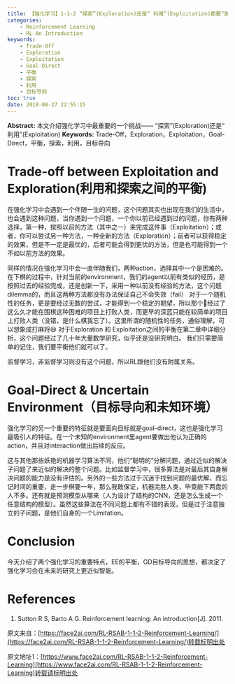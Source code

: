 ```yaml
---
title: 【强化学习】1-1-2 “探索”(Exploration)还是“ 利用”(Exploitation)都要“面向目标”(Goal-Direct)
categories:
    - Reinforcement Learning
    - RL-An Introduction
keywords:
    - Trade-Off
    - Exploration
    - Exploitation
    - Goal-Direct
    - 平衡
    - 探索
    - 利用
    - 目标导向
toc: true
date: 2018-08-27 22:55:15
---
```


**Abstract:** 本文介绍强化学习中最重要的一个挑战—— “探索”(Exploration)还是“ 利用”(Exploitation)
**Keywords:** Trade-Off，Exploration，Exploitation，Goal-Direct，平衡，探索，利用，目标导向

<!--more-->
# Trade-off between Exploitation and Exploration(利用和探索之间的平衡)
在强化学习中会遇到一个伴随一生的问题，这个问题其实也出现在我们的生活中，也会遇到这种问题，当你遇到一个问题，一个你以前已经遇到过的问题，你有两种选择，第一种，按照以前的方法（其中之一）来完成这件事（Exploitation）；或者，你可以尝试另一种方法，一种全新的方法（Exploration）；前者可以获得稳定的效果，但是不一定是最优的，后者可能会得到更优的方法，但是也可能得到一个不如以前方法的效果。

同样的情况在强化学习中会一直伴随我们，两种action，选择其中一个是困难的。在下棋的过程中，针对当前的environment，我们的agent以前有类似的经历，是按照过去的经验完成，还是创新一下，采用一种以前没有经验的方法，这个问题dilemma的，而且这两种方法都没有办法保证自己不会失效（fail）
对于一个随机性的任务，更是要经过无数的尝试，才能得到一个稳定的期望，所以那个🐶经过了这么久才能在围棋这种困难的项目上打败人类，而更早的深蓝只能在较简单的项目上打败人类（没错，是什么棋我忘了）。这里所谓的随机性的任务，通俗理解，可以想象成打麻将😆
对于Exploration 和 Exploitation之间的平衡在第二章中详细分析，这个问题经过了几十年大量数学研究，似乎还是没研究明白。
我们只需要简单的记住，我们要平衡他们就可以了。

监督学习，非监督学习则没有这个问题，所以RL跟他们没有附属关系。

# Goal-Direct & Uncertain Environment（目标导向和未知环境）
强化学习的另一个重要的特征就是要面向目标就是goal-direct，这也是强化学习最吸引人的特征。在一个未知的environment里agent要做出他认为正确的action，并且对interaction做出后续的反应。

这与其他那些妖艳的机器学习算法不同，他们“聪明的”分解问题，通过近似的解决子问题了来近似的解决的整个问题。比如监督学习中，很多算法是对最后其自身解决问题的能力是没有评估的。另外的一些方法过于沉迷于找到问题的最优解，而忘记时间的重要，走一步棋要一年，那么我敢保证，机器完胜人类，毕竟能下两盘的人不多。还有就是预测模型从哪来（人为设计了结构的CNN，还是怎么生成一个任意结构的模型）。虽然这些算法在不同问题上都有不错的表现，但是过于注意独立的子问题，是他们自身的一个Limitation。

# Conclusion
今天介绍了两个强化学习的重要特点，EE的平衡，GD目标导向的思想，都决定了强化学习会在未来的研究上更近似智能。

# References
1. Sutton R S, Barto A G. Reinforcement learning: An introduction[J]. 2011.



原文来自：[https://face2ai.com/RL-RSAB-1-1-2-Reinforcement-Learning/](https://face2ai.com/RL-RSAB-1-1-2-Reinforcement-Learning/)转载标明出处





原文地址1：[https://www.face2ai.com/RL-RSAB-1-1-2-Reinforcement-Learning](https://www.face2ai.com/RL-RSAB-1-1-2-Reinforcement-Learning)转载请标明出处
